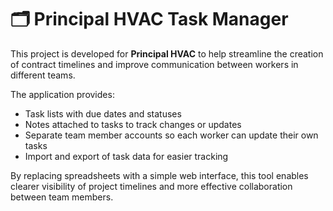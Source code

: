 # 🗂️ Principal HVAC Task Manager

This project is developed for **Principal HVAC** to help streamline the creation of contract timelines and improve communication between workers in different teams.

The application provides:
- Task lists with due dates and statuses  
- Notes attached to tasks to track changes or updates  
- Separate team member accounts so each worker can update their own tasks  
- Import and export of task data for easier tracking  

By replacing spreadsheets with a simple web interface, this tool enables clearer visibility of project timelines and more effective collaboration between team members.
